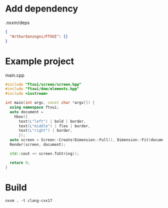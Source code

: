 # Add dependency

.nxxm/deps
~~~json
{
  "ArthurSonzogni/FTXUI": {}
}
~~~

# Example project

main.cpp
~~~cpp
#include "ftxui/screen/screen.hpp"
#include "ftxui/dom/elements.hpp"
#include <iostream>

int main(int argc, const char *argv[]) {
  using namespace ftxui;
  auto document =
    hbox({
      text(L"left") | bold | border,
      text(L"middle") | flex | border,
      text(L"right") | border,
      });
  auto screen = Screen::Create(Dimension::Full(), Dimension::Fit(document));
  Render(screen, document);

  std::cout << screen.ToString();

  return 0;
}
~~~

# Build

~~~
nxxm . -t clang-cxx17
~~~
